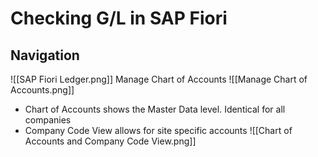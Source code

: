 # Checking G/L in SAP Fiori
## Navigation
![[SAP Fiori Ledger.png]]
Manage Chart of Accounts
![[Manage Chart of Accounts.png]]
- Chart of Accounts shows the Master Data level. Identical for all companies
- Company Code View allows for site specific accounts
![[Chart of Accounts and Company Code View.png]]
